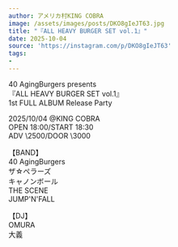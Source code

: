 ```yaml
---
author: アメリカ村KING COBRA
image: /assets/images/posts/DKO8gIeJT63.jpg
title: "『ALL HEAVY BURGER SET vol.1』"
date: 2025-10-04
source: 'https://instagram.com/p/DKO8gIeJT63'
tags:
- 
---
```

40 AgingBurgers presents<br>
『ALL HEAVY BURGER SET vol.1』<br>
1st FULL ALBUM Release Party

2025/10/04 @KING COBRA<br>
OPEN 18:00/START 18:30<br>
ADV \2500/DOOR \3000

【BAND】<br>
40 AgingBurgers<br>
ザ☆ペラーズ<br>
キャノンボール<br>
THE SCENE<br>
JUMP'N'FALL

【DJ】<br>
OMURA<br>
大義